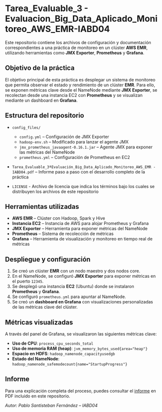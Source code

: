 # Tarea_Evaluable_3 - Evaluacion_Big_Data_Aplicado_Monitoreo_AWS_EMR-IABD04

Este repositorio contiene los archivos de configuración y documentación correspondientes a una práctica de monitoreo en un clúster **AWS EMR**, utilizando herramientas como **JMX Exporter**, **Prometheus** y **Grafana**.

## Objetivo de la práctica

El objetivo principal de esta práctica es desplegar un sistema de monitoreo que permita observar el estado y rendimiento de un clúster **EMR**. Para ello, se exponen métricas clave desde el NameNode mediante **JMX Exporter**, se recolectan desde una instancia EC2 con **Prometheus** y se visualizan mediante un dashboard en **Grafana**.


## Estructura del repositorio

- `config_files/`
  - `config.yml` – Configuración de JMX Exporter
  - `hadoop-env.sh` – Modificado para lanzar el agente JMX
  - `jmx_prometheus_javaagent-0.16.1.jar` – Agente JMX para exponer las métricas del NameNode
  - `prometheus.yml` – Configuración de Prometheus en EC2

- `Tarea_Evaluable_3ªEvaluación_Big_Data_Aplicado_Monitoreo_AWS_EMR - IABD04.pdf` – Informe paso a paso con el desarrollo completo de la práctica
- `LICENSE` - Archivo de licencia que indica los términos bajo los cuales se distribuyen los archivos de este repositorio


## Herramientas utilizadas

- **AWS EMR** – Clúster con Hadoop, Spark y Hive
- **Instancia EC2** – Instancia de AWS para alojar Prometheus y Grafana
- **JMX Exporter** – Herramienta para exponer métricas del NameNode
- **Prometheus** – Sistema de recolección de métricas
- **Grafana** – Herramienta de visualización y monitoreo en tiempo real de métricas


## Despliegue y configuración

1. Se creó un clúster **EMR** con un nodo maestro y dos nodos core.
2. En el NameNode, se configuró **JMX Exporter** para exponer métricas en el puerto `12345`.
3. Se desplegó una instancia **EC2** (Ubuntu) donde se instalaron **Prometheus** y **Grafana**.
4. Se configuró `prometheus.yml` para apuntar al NameNode.
5. Se creó un **dashboard en Grafana** con visualizaciones personalizadas de las métricas clave del clúster.


## Métricas visualizadas

A través del panel de Grafana, se visualizaron las siguientes métricas clave:

- **Uso de CPU**: `process_cpu_seconds_total`
- **Uso de memoria RAM (heap)**: `jvm_memory_bytes_used{area="heap"}`
- **Espacio en HDFS**: `hadoop_namenode_capacityusedgb`
- **Estado del NameNode**: `hadoop_namenode_safemodecount{name="StartupProgress"}`


## Informe

Para una explicación completa del proceso, puedes consultar el [informe](./Tarea_Evaluable_3ªEvaluación_Big_Data_Aplicado_Monitoreo_AWS_EMR%20-%20IABD04.pdf) en PDF incluido en este repositorio.


*Autor: Pablo Santisteban Fernández – IABD04*
